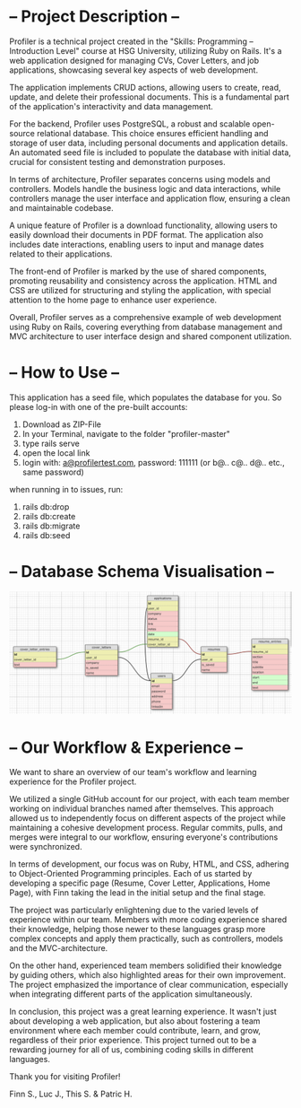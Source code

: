<h1>– Project Description –</h1>

Profiler is a technical project created in the "Skills: Programming – Introduction Level" course at HSG University, utilizing Ruby on Rails. It's a web application designed for managing CVs, Cover Letters, and job applications, showcasing several key aspects of web development.

The application implements CRUD actions, allowing users to create, read, update, and delete their professional documents. This is a fundamental part of the application's interactivity and data management.

For the backend, Profiler uses PostgreSQL, a robust and scalable open-source relational database. This choice ensures efficient handling and storage of user data, including personal documents and application details. An automated seed file is included to populate the database with initial data, crucial for consistent testing and demonstration purposes.

In terms of architecture, Profiler separates concerns using models and controllers. Models handle the business logic and data interactions, while controllers manage the user interface and application flow, ensuring a clean and maintainable codebase.

A unique feature of Profiler is a download functionality, allowing users to easily download their documents in PDF format. The application also includes date interactions, enabling users to input and manage dates related to their applications.

The front-end of Profiler is marked by the use of shared components, promoting reusability and consistency across the application. HTML and CSS are utilized for structuring and styling the application, with special attention to the home page to enhance user experience.

Overall, Profiler serves as a comprehensive example of web development using Ruby on Rails, covering everything from database management and MVC architecture to user interface design and shared component utilization.


<h1>– How to Use –</h1>

This application has a seed file, which populates the database for you. So please log-in with one of the pre-built accounts:

1. Download as ZIP-File
2. In your Terminal, navigate to the folder "profiler-master"
3. type rails serve
4. open the local link
5. login with: a@profilertest.com, password: 111111 (or b@.. c@.. d@.. etc., same password)

when running in to issues, run:
1. rails db:drop
2. rails db:create
3. rails db:migrate
4. rails db:seed


<h1>– Database Schema Visualisation –</h1>

![Alt text](image.png)


<h1>– Our Workflow & Experience –</h1>

We want to share an overview of our team's workflow and learning experience for the Profiler project.

We utilized a single GitHub account for our project, with each team member working on individual branches named after themselves. This approach allowed us to independently focus on different aspects of the project while maintaining a cohesive development process. Regular commits, pulls, and merges were integral to our workflow, ensuring everyone's contributions were synchronized.

In terms of development, our focus was on Ruby, HTML, and CSS, adhering to Object-Oriented Programming principles. Each of us started by developing a specific page (Resume, Cover Letter, Applications, Home Page), with Finn taking the lead in the initial setup and the final stage.

The project was particularly enlightening due to the varied levels of experience within our team. Members with more coding experience shared their knowledge, helping those newer to these languages grasp more complex concepts and apply them practically, such as controllers, models and the MVC-architecture.

On the other hand, experienced team members solidified their knowledge by guiding others, which also highlighted areas for their own improvement. The project emphasized the importance of clear communication, especially when integrating different parts of the application simultaneously.

In conclusion, this project was a great learning experience. It wasn't just about developing a web application, but also about fostering a team environment where each member could contribute, learn, and grow, regardless of their prior experience. This project turned out to be a rewarding journey for all of us, combining coding skills in different languages.


Thank you for visiting Profiler!

Finn S., Luc J., This S. & Patric H.
